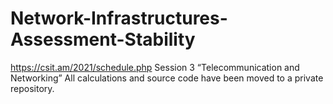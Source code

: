 # Network-Infrastructures-Assessment-Stability
https://csit.am/2021/schedule.php
Session 3 “Telecommunication and Networking”
All calculations and source code have been moved to a private repository.
